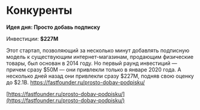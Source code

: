 # Конкуренты

**Идея дня: Просто добавь подписку**

Инвестиции: **$227M**

Этот стартап, позволяющий за несколько минут добавлять подписную модель к существующим интернет-магазинам, продающим физические товары, был основан в 2014 году. Но первый раунд инвестиций — причем сразу $50M — они привлекли только в январе 2020 года. А несколько дней назад они привлекли сразу $227M, подняв свою оценку до $2.1B. https://fastfounder.ru/prosto-dobav-podpisku/

[https://fastfounder.ru/prosto-dobav-podpisku/](https://fastfounder.ru/prosto-dobav-podpisku/)